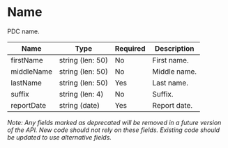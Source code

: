 # Name

PDC name.

| Name | Type | Required | Description |
| - | - | - | - |
| firstName | string (len: 50) | No | First name. |
| middleName | string (len: 50) | No | Middle name. |
| lastName | string (len: 50) | Yes | Last name. |
| suffix | string (len: 4) | No | Suffix. |
| reportDate | string (date) | Yes | Report date. |

*Note: Any fields marked as deprecated will be removed in a future version of the API. New code should not rely on these fields. Existing code should be updated to use alternative fields.*
